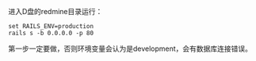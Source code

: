 进入D盘的redmine目录运行：
```
set RAILS_ENV=production
rails s -b 0.0.0.0 -p 80
```

第一步一定要做，否则环境变量会认为是development，会有数据库连接错误。